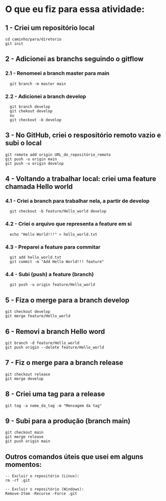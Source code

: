 # O que eu fiz para essa atividade:

## 1 - Criei um repositório local
    cd caminho/para/diretorio
    git init

## 2 - Adicionei as branchs seguindo o gitflow
  ### 2.1 - Renomeei a branch master para main
      git branch -m master main
  ### 2.2 - Adicionei a branch develop
      git branch develop 
      git chekout develop
      ou
      git checkout -b develop
  
## 3 - No GitHub, criei o respositório remoto vazio e subi o local
    git remote add origin URL_do_repositório_remoto
    git push -u origin main
    git push -u origin develop

## 4 - Voltando a trabalhar local: criei uma feature chamada Hello world
  ### 4.1 - Criei a branch para trabalhar nela, a partir de develop
      git checkout -b feature/Hello_world develop
  ### 4.2 - Criei o arquivo que representa a feature em si
      echo "Hello World!!!" > hello_world.txt
  ### 4.3 - Preparei a feature para commitar
      git add hello_world.txt
      git commit -m "Add Hello World!!! feature"
  ### 4.4 - Subi (push) a feature (branch)
      git push -u origin feature/Hello_world

## 5 - Fiza o merge para a branch develop
    git checkout develop
    git merge feature/Hello_world

## 6 - Removi a branch Hello word
    git branch -d feature/Hello_world
    git push origin --delete feature/Hello_world

## 7 - Fiz o merge para a branch release 
    git checkout release
    git merge develop

## 8 - Criei uma tag para a release
    git tag -a nome_da_tag -m "Mensagem da tag"

## 9 - Subi para a produção (branch main)
    git checkout main
    git merge release
    git push origin main

## Outros comandos úteis que usei em alguns momentos:
    -- Excluir o repositório (Linux): 
    rm -rf .git

    -- Excluir o repositório (Windows):
    Remove-Item -Recurse -Force .git

